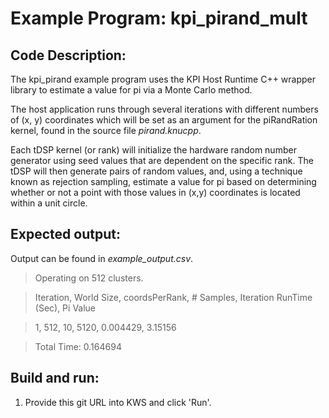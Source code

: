 # Example Program: kpi_pirand_mult

## Code Description:
  The kpi_pirand example program uses the KPI Host Runtime C++ wrapper library to
  estimate a value for pi via a Monte Carlo method.

  The host application runs through several iterations with different numbers
  of (x, y) coordinates which will be set as an argument for the piRandRation
  kernel, found in the source file *pirand.knucpp*.

  Each tDSP kernel (or rank) will initialize the hardware random number generator
  using seed values that are dependent on the specific rank. The tDSP will
  then generate pairs of random values, and, using a technique known as
  rejection sampling, estimate a value for pi based on determining whether
  or not a point with those values in (x,y) coordinates is located within
  a unit circle.

## Expected output:
  Output can be found in *example_output.csv*.

  > Operating on 512 clusters.

  > Iteration, World Size, coordsPerRank, # Samples,  Iteration RunTime (Sec),  Pi Value

  > 1, 512, 10,  5120,  0.004429,  3.15156

  > Total Time: 0.164694

## Build and run:
  1) Provide this git URL into KWS and click 'Run'.

